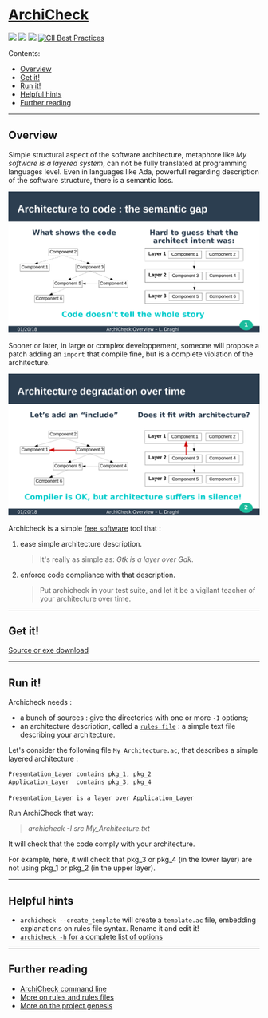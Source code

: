 [ArchiCheck](http://lionel.draghi.free.fr/Archicheck/index.html)
================================================================

![](img/version.svg) ![](img/tests_ok.svg) ![](img/tests_ko.svg) [![CII Best Practices](https://bestpractices.coreinfrastructure.org/projects/1625/badge)](https://bestpractices.coreinfrastructure.org/projects/1625)

Contents:
- [Overview](#overview)
- [Get it!](#get-it)
- [Run it!](#run-it)
- [Helpful hints](#helpful-hints)
- [Further reading](#further-reading)

---------------------------------------------------------------------

## Overview

Simple structural aspect of the software architecture, metaphore like _My software is a layered system_, can not be fully translated at programming languages level. Even in languages like Ada, powerfull regarding description of the software structure, there is a semantic loss.

![The code doesn't tell the whole story!](img/semantic_gap.png)

Sooner or later, in large or complex developpement, someone will propose a patch adding an `ìmport` that compile fine, but is a complete violation of the architecture.

![Architecture degradation over time](img/architecture_degradation.png)

Archicheck is a simple [free software](copying.md) tool that :

1. ease simple architecture description.  
   > It's really as simple as: _Gtk is a layer over Gdk_.
2. enforce code compliance with that description.  
   > Put archicheck in your test suite, and let it be a vigilant teacher of your architecture over time.

---------------------------------------------------------------------

## Get it!

[Source or exe download](building.md)

---------------------------------------------------------------------

## Run it!

Archicheck needs :

- a bunch of sources : give the directories with one or more `-I` options;
- an architecture description, called a [`rules file`](rules.md) : a simple text file describing your architecture.

Let's consider the following file `My_Architecture.ac`, that describes a simple layered architecture :

```
Presentation_Layer contains pkg_1, pkg_2
Application_Layer  contains pkg_3, pkg_4

Presentation_Layer is a layer over Application_Layer
```

Run ArchiCheck that way:  
> _archicheck -I src My_Architecture.txt_  

It will check that the code comply with your architecture.

For example, here, it will check that pkg_3 or pkg_4 (in the lower layer) are not using pkg_1 or pkg_2 (in the upper layer).

---------------------------------------------------------------------

## Helpful hints

- `archicheck --create_template` will create a `template.ac` file,
embedding explanations on rules file syntax. 
Rename it and edit it!
- [`archicheck -h` for a complete list of options](cmd_line.md)


---------------------------------------------------------------------

## Further reading

- [ArchiCheck command line](cmd_line.md)
- [More on rules and rules files](rules.md)
- [More on the project genesis](why.md)

